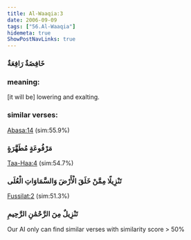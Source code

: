 ```yaml
---
title: Al-Waaqia:3
date: 2006-09-09
tags: ["56.Al-Waaqia"]
hidemeta: true 
ShowPostNavLinks: true 
---
```

### خَافِضَةٌ رَافِعَةٌ
### meaning: 
[it will be] lowering and exalting.
### similar verses: 

[Abasa:14](/80/14) (sim:55.9%)

### مَرْفُوعَةٍ مُطَهَّرَةٍ

[Taa-Haa:4](/20/4) (sim:54.7%)

### تَنْزِيلًا مِمَّنْ خَلَقَ الْأَرْضَ وَالسَّمَاوَاتِ الْعُلَى

[Fussilat:2](/41/2) (sim:51.3%)

### تَنْزِيلٌ مِنَ الرَّحْمَٰنِ الرَّحِيمِ

Our AI only can find similar verses with similarity score > 50% 

